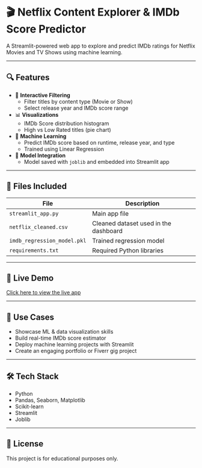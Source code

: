 # 🎬 Netflix Content Explorer & IMDb Score Predictor

A Streamlit-powered web app to explore and predict IMDb ratings for Netflix Movies and TV Shows using machine learning.

---

## 🔍 Features

- 🎯 **Interactive Filtering**
  - Filter titles by content type (Movie or Show)
  - Select release year and IMDb score range
- 📊 **Visualizations**
  - IMDb Score distribution histogram
  - High vs Low Rated titles (pie chart)
- 🤖 **Machine Learning**
  - Predict IMDb score based on runtime, release year, and type
  - Trained using Linear Regression
- 💾 **Model Integration**
  - Model saved with `joblib` and embedded into Streamlit app

---

## 📁 Files Included

| File | Description |
|------|-------------|
| `streamlit_app.py` | Main app file |
| `netflix_cleaned.csv` | Cleaned dataset used in the dashboard |
| `imdb_regression_model.pkl` | Trained regression model |
| `requirements.txt` | Required Python libraries |

---

## 🚀 Live Demo

[Click here to view the live app](https://netflixdashboardbyshehroz.streamlit.app/) 

---

## 📌 Use Cases

- Showcase ML & data visualization skills
- Build real-time IMDb score estimator
- Deploy machine learning projects with Streamlit
- Create an engaging portfolio or Fiverr gig project

---

## 🛠️ Tech Stack

- Python
- Pandas, Seaborn, Matplotlib
- Scikit-learn
- Streamlit
- Joblib

---

## 📜 License

This project is for educational purposes only.
